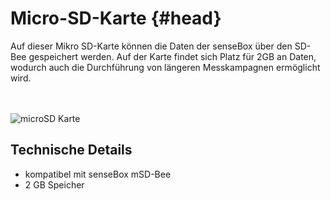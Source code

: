 # Micro-SD-Karte {#head}

<div class="description">Auf dieser Mikro SD-Karte können die Daten der senseBox über den SD-Bee gespeichert werden. Auf der Karte findet sich Platz für 2GB an Daten, wodurch auch die Durchführung von längeren Messkampagnen ermöglicht wird.</div>
<div class="line">
    <br>
    <br>
</div>


![microSD Karte](../../../../pictures/micro-sd-card.png)

## Technische Details
   * kompatibel mit senseBox mSD-Bee
   * 2 GB Speicher


